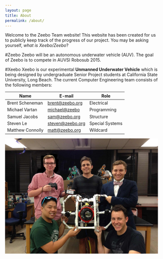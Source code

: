 ```yaml
---
layout: page
title: About
permalink: /about/
---
```


Welcome to the Zeebo Team website! This website has been created for us to publicly keep track of the progress of our project. You may be asking yourself, *what is Xeebo/Zeebo*?

#Zeebo
Zeebo will be an autonomous underwater vehicle (AUV). The goal of Zeebo is to compete in AUVSI Robosub 2015.

#Xeebo
Xeebo is our experimental **Unmanned Underwater Vehicle** which is being designed by undergraduate Senior Project students at California State University, Long Beach. The current Computer Engineering team consists of the following members:

<center>

Name             | E-mail                                          | Role
-----------------|-------------------------------------------------|----------------
Brent Scheneman  | [brent@zeebo.org](mailto:brent@zeebo.org)      | Electrical
Michael Vartan   | [michael@zeebo](mailto:michael@zeebo.org)       | Programming
Samuel Jacobs    | [sam@zeebo.org](mailto:sam@zeebo.org)           | Structure
Steven Le        | [steven@zeebo.org](mailto:steven@zeebo.org)     | Special Systems
Matthew Connolly | [matt@zeebo.org](mailto:matt@zeebo.org)  | Wildcard

</center>

![Team Xeebo](/images/team.jpg "Team Xeebo")

